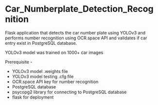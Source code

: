 # Car_Numberplate_Detection_Recognition
Flask application that detects the car number plate using YOLOv3 and performs number recognition using OCR.space API and validates if car entry exist in PostgreSQL database.<br />

YOLOv3  model was trained on 1000+ car images <br />

Prerequisite - <br />
- YOLOv3 model .weights file <br />
- YOLOv3 model testing .cfg file <br />
- OCR.space API key for number recognition <br />
- PostgreSQL database
- psycopg2 library for connecting to PostgreSQL database
- flask for deployment

